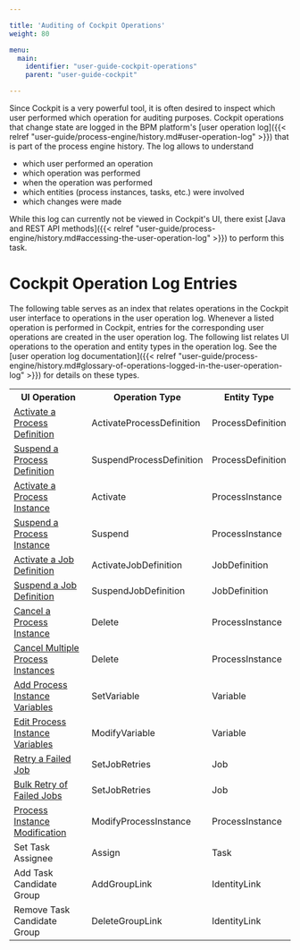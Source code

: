```yaml
---

title: 'Auditing of Cockpit Operations'
weight: 80

menu:
  main:
    identifier: "user-guide-cockpit-operations"
    parent: "user-guide-cockpit"

---
```



Since Cockpit is a very powerful tool, it is often desired to inspect which user performed which operation for auditing purposes. Cockpit operations that change state are logged in the BPM platform's [user operation log]({{< relref "user-guide/process-engine/history.md#user-operation-log" >}}) that is part of the process engine history. The log allows to understand

* which user performed an operation
* which operation was performed
* when the operation was performed
* which entities (process instances, tasks, etc.) were involved
* which changes were made

While this log can currently not be viewed in Cockpit's UI, there exist [Java and REST API methods]({{< relref "user-guide/process-engine/history.md#accessing-the-user-operation-log" >}}) to perform this task.


# Cockpit Operation Log Entries

The following table serves as an index that relates operations in the Cockpit user interface to operations in the user operation log. Whenever a listed operation is performed in Cockpit, entries for the corresponding user operations are created in the user operation log. The following list relates UI operations to the operation and entity types in the operation log. See the [user operation log documentation]({{< relref "user-guide/process-engine/history.md#glossary-of-operations-logged-in-the-user-operation-log" >}}) for details on these types.

<table class="table table-striped">
  <tr>
    <th>UI Operation</th>
    <th>Operation Type</th>
    <th>Entity Type</th>
  </tr>
  <tr>
    <td><a href="ref:#cockpit-suspension-process-definition-suspension">Activate a Process Definition</a></td>
    <td>ActivateProcessDefinition</td>
    <td>ProcessDefinition</td>
  </tr>
  <tr>
    <td><a href="ref:#cockpit-suspension-process-definition-suspension">Suspend a Process Definition</a></td>
    <td>SuspendProcessDefinition</td>
    <td>ProcessDefinition</td>
  </tr>
  <tr>
    <td><a href="ref:#cockpit-suspension-process-instance-suspension">Activate a Process Instance</a></td>
    <td>Activate</td>
    <td>ProcessInstance</td>
  </tr>
  <tr>
    <td><a href="ref:#cockpit-suspension-process-instance-suspension">Suspend a Process Instance</a></td>
    <td>Suspend</td>
    <td>ProcessInstance</td>
  </tr>
  <tr>
    <td><a href="ref:#cockpit-suspension-job-definition-suspension">Activate a Job Definition</a></td>
    <td>ActivateJobDefinition</td>
    <td>JobDefinition</td>
  </tr>
  <tr>
    <td><a href="ref:#cockpit-suspension-job-definition-suspension">Suspend a Job Definition</a></td>
    <td>SuspendJobDefinition</td>
    <td>JobDefinition</td>
  </tr>
  <tr>
    <td><a href="ref:#cockpit-process-instance-detail-view-cancel-a-process-instance">Cancel a Process Instance</a></td>
    <td>Delete</td>
    <td>ProcessInstance</td>
  </tr>
  <tr>
    <td><a href="ref:#cockpit-process-definition-view-cancel-multiple-process-instances">Cancel Multiple Process Instances</a></td>
    <td>Delete</td>
    <td>ProcessInstance</td>
  </tr>
  <tr>
    <td><a href="ref:#cockpit-process-instance-detail-view-adding-variables">Add Process Instance Variables</a></td>
    <td>SetVariable</td>
    <td>Variable</td>
  </tr>
  <tr>
    <td><a href="ref:#cockpit-process-instance-detail-view-editing-variables">Edit Process Instance Variables</a></td>
    <td>ModifyVariable</td>
    <td>Variable</td>
  </tr>
  <tr>
    <td><a href="ref:#cockpit-failed-jobs-retry-a-failed-job">Retry a Failed Job</a></td>
    <td>SetJobRetries</td>
    <td>Job</td>
  </tr>
  <tr>
    <td><a href="ref:#cockpit-failed-jobs-bulk-retry">Bulk Retry of Failed Jobs</a></td>
    <td>SetJobRetries</td>
    <td>Job</td>
  </tr>
  <tr>
    <td><a href="ref:#cockpit-process-instance-modification">Process Instance Modification</a></td>
    <td>ModifyProcessInstance</td>
    <td>ProcessInstance</td>
  </tr>
  <tr>
    <td>Set Task Assignee</td>
    <td>Assign</td>
    <td>Task</td>
  </tr>
  <tr>
    <td>Add Task Candidate Group</td>
    <td>AddGroupLink</td>
    <td>IdentityLink</td>
  </tr>
  <tr>
    <td>Remove Task Candidate Group</td>
    <td>DeleteGroupLink</td>
    <td>IdentityLink</td>
  </tr>
</table>
